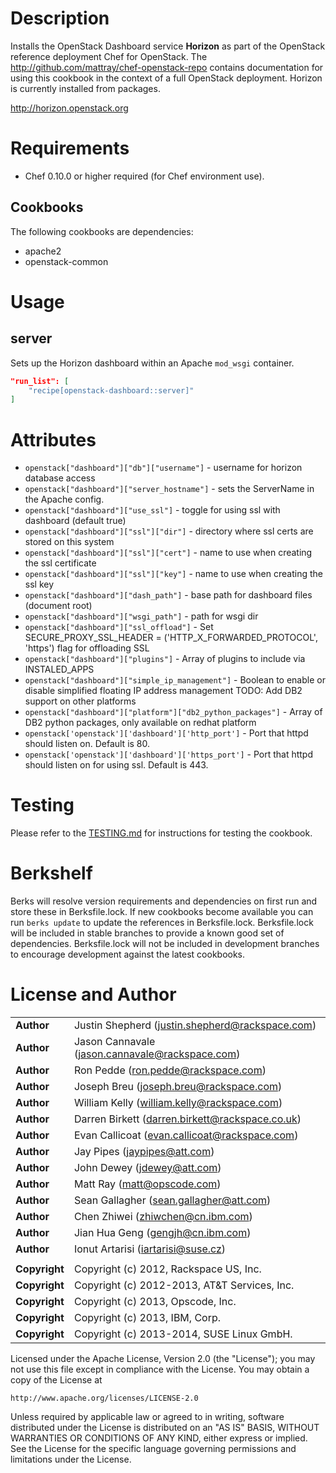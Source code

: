 Description
===========

Installs the OpenStack Dashboard service **Horizon** as part of the OpenStack reference deployment Chef for OpenStack. The http://github.com/mattray/chef-openstack-repo contains documentation for using this cookbook in the context of a full OpenStack deployment. Horizon is currently installed from packages.

http://horizon.openstack.org

Requirements
============

* Chef 0.10.0 or higher required (for Chef environment use).

Cookbooks
---------

The following cookbooks are dependencies:

* apache2
* openstack-common

Usage
=====

server
------

Sets up the Horizon dashboard within an Apache `mod_wsgi` container.

```json
"run_list": [
    "recipe[openstack-dashboard::server]"
]
```

Attributes
==========

* `openstack["dashboard"]["db"]["username"]` - username for horizon database access
* `openstack["dashboard"]["server_hostname"]` - sets the ServerName in the Apache config.
* `openstack["dashboard"]["use_ssl"]` - toggle for using ssl with dashboard (default true)
* `openstack["dashboard"]["ssl"]["dir"]` - directory where ssl certs are stored on this system
* `openstack["dashboard"]["ssl"]["cert"]` - name to use when creating the ssl certificate
* `openstack["dashboard"]["ssl"]["key"]` - name to use when creating the ssl key
* `openstack["dashboard"]["dash_path"]` - base path for dashboard files (document root)
* `openstack["dashboard"]["wsgi_path"]` - path for wsgi dir
* `openstack["dashboard"]["ssl_offload"]` - Set SECURE_PROXY_SSL_HEADER = ('HTTP_X_FORWARDED_PROTOCOL', 'https') flag for offloading SSL
* `openstack["dashboard"]["plugins"]` - Array of plugins to include via INSTALED\_APPS
* `openstack["dashboard"]["simple_ip_management"]` - Boolean to enable or disable simplified floating IP address management
TODO: Add DB2 support on other platforms
* `openstack["dashboard"]["platform"]["db2_python_packages"]` - Array of DB2 python packages, only available on redhat platform
* `openstack['openstack']['dashboard']['http_port']` - Port that httpd should listen on. Default is 80.
* `openstack['openstack']['dashboard']['https_port']` - Port that httpd should listen on for using ssl. Default is 443.

Testing
=====

Please refer to the [TESTING.md](TESTING.md) for instructions for testing the cookbook.

Berkshelf
=====

Berks will resolve version requirements and dependencies on first run and
store these in Berksfile.lock. If new cookbooks become available you can run
`berks update` to update the references in Berksfile.lock. Berksfile.lock will
be included in stable branches to provide a known good set of dependencies.
Berksfile.lock will not be included in development branches to encourage
development against the latest cookbooks.

License and Author
==================

|                      |                                                    |
|:---------------------|:---------------------------------------------------|
| **Author**           |  Justin Shepherd (<justin.shepherd@rackspace.com>) |
| **Author**           |  Jason Cannavale (<jason.cannavale@rackspace.com>) |
| **Author**           |  Ron Pedde (<ron.pedde@rackspace.com>)             |
| **Author**           |  Joseph Breu (<joseph.breu@rackspace.com>)         |
| **Author**           |  William Kelly (<william.kelly@rackspace.com>)     |
| **Author**           |  Darren Birkett (<darren.birkett@rackspace.co.uk>) |
| **Author**           |  Evan Callicoat (<evan.callicoat@rackspace.com>)   |
| **Author**           |  Jay Pipes (<jaypipes@att.com>)                    |
| **Author**           |  John Dewey (<jdewey@att.com>)                     |
| **Author**           |  Matt Ray (<matt@opscode.com>)                     |
| **Author**           |  Sean Gallagher (<sean.gallagher@att.com>)         |
| **Author**           |  Chen Zhiwei (<zhiwchen@cn.ibm.com>)               |
| **Author**           |  Jian Hua Geng (<gengjh@cn.ibm.com>)               |
| **Author**           |  Ionut Artarisi (<iartarisi@suse.cz>)              |
|                      |                                                    |
| **Copyright**        |  Copyright (c) 2012, Rackspace US, Inc.            |
| **Copyright**        |  Copyright (c) 2012-2013, AT&T Services, Inc.      |
| **Copyright**        |  Copyright (c) 2013, Opscode, Inc.                 |
| **Copyright**        |  Copyright (c) 2013, IBM, Corp.                    |
| **Copyright**        |  Copyright (c) 2013-2014, SUSE Linux GmbH.         |

Licensed under the Apache License, Version 2.0 (the "License");
you may not use this file except in compliance with the License.
You may obtain a copy of the License at

    http://www.apache.org/licenses/LICENSE-2.0

Unless required by applicable law or agreed to in writing, software
distributed under the License is distributed on an "AS IS" BASIS,
WITHOUT WARRANTIES OR CONDITIONS OF ANY KIND, either express or implied.
See the License for the specific language governing permissions and
limitations under the License.
